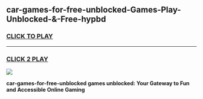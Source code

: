 
## car-games-for-free-unblocked-Games-Play-Unblocked-&-Free-hypbd
<h3>
<a href="https://premium76.site?title=car-games-for-free-unblocked&ref=24A">CLICK TO PLAY</a></h3>
<hr>

<h3>
<a href="https://premium76.site?title=car-games-for-free-unblocked&ref=24A">CLICK 2 PLAY</a>
  
</h3>

<a href="https://premium76.site?title=car-games-for-free-unblocked&ref=24A"><img src="https://clearcache.store/games.png"></a>


**car-games-for-free-unblocked games unblocked: Your Gateway to Fun and Accessible Online Gaming**
